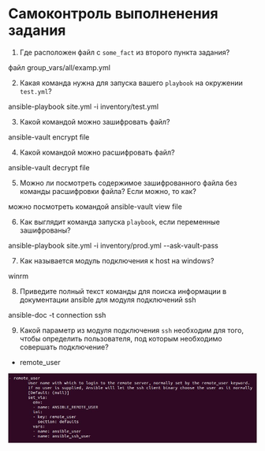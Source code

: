 # Самоконтроль выполненения задания

1. Где расположен файл с `some_fact` из второго пункта задания?

файл group_vars/all/examp.yml

2. Какая команда нужна для запуска вашего `playbook` на окружении `test.yml`?

ansible-playbook site.yml -i inventory/test.yml

3. Какой командой можно зашифровать файл?

ansible-vault encrypt file

4. Какой командой можно расшифровать файл?

ansible-vault decrypt file

5. Можно ли посмотреть содержимое зашифрованного файла без команды расшифровки файла? Если можно, то как?

можно посмотреть командой
ansible-vault view file

6. Как выглядит команда запуска `playbook`, если переменные зашифрованы?

ansible-playbook site.yml -i inventory/prod.yml --ask-vault-pass

7. Как называется модуль подключения к host на windows?

winrm

8. Приведите полный текст команды для поиска информации в документации ansible для модуля подключений ssh

ansible-doc -t connection ssh

9. Какой параметр из модуля подключения `ssh` необходим для того, чтобы определить пользователя, под которым необходимо совершать подключение?

- remote_user

![](../4.JPG)

